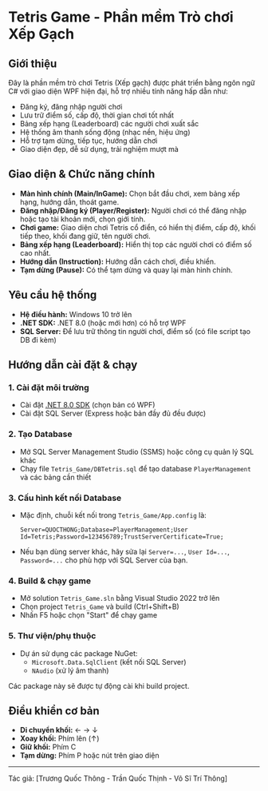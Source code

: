 # Tetris Game - Phần mềm Trò chơi Xếp Gạch

## Giới thiệu

Đây là phần mềm trò chơi Tetris (Xếp gạch) được phát triển bằng ngôn ngữ C# với giao diện WPF hiện đại, hỗ trợ nhiều tính năng hấp dẫn như:
- Đăng ký, đăng nhập người chơi
- Lưu trữ điểm số, cấp độ, thời gian chơi tốt nhất
- Bảng xếp hạng (Leaderboard) các người chơi xuất sắc
- Hệ thống âm thanh sống động (nhạc nền, hiệu ứng)
- Hỗ trợ tạm dừng, tiếp tục, hướng dẫn chơi
- Giao diện đẹp, dễ sử dụng, trải nghiệm mượt mà

## Giao diện & Chức năng chính

- **Màn hình chính (Main/InGame):** Chọn bắt đầu chơi, xem bảng xếp hạng, hướng dẫn, thoát game.
- **Đăng nhập/Đăng ký (Player/Register):** Người chơi có thể đăng nhập hoặc tạo tài khoản mới, chọn giới tính.
- **Chơi game:** Giao diện chơi Tetris cổ điển, có hiển thị điểm, cấp độ, khối tiếp theo, khối đang giữ, tên người chơi.
- **Bảng xếp hạng (Leaderboard):** Hiển thị top các người chơi có điểm số cao nhất.
- **Hướng dẫn (Instruction):** Hướng dẫn cách chơi, điều khiển.
- **Tạm dừng (Pause):** Có thể tạm dừng và quay lại màn hình chính.

## Yêu cầu hệ thống

- **Hệ điều hành:** Windows 10 trở lên
- **.NET SDK:** .NET 8.0 (hoặc mới hơn) có hỗ trợ WPF
- **SQL Server:** Để lưu trữ thông tin người chơi, điểm số (có file script tạo DB đi kèm)

## Hướng dẫn cài đặt & chạy

### 1. Cài đặt môi trường

- Cài đặt [.NET 8.0 SDK](https://dotnet.microsoft.com/en-us/download/dotnet/8.0) (chọn bản có WPF)
- Cài đặt SQL Server (Express hoặc bản đầy đủ đều được)

### 2. Tạo Database

- Mở SQL Server Management Studio (SSMS) hoặc công cụ quản lý SQL khác
- Chạy file `Tetris_Game/DBTetris.sql` để tạo database `PlayerManagement` và các bảng cần thiết

### 3. Cấu hình kết nối Database

- Mặc định, chuỗi kết nối trong `Tetris_Game/App.config` là:
  ```
  Server=QUOCTHONG;Database=PlayerManagement;User Id=Tetris;Password=123456789;TrustServerCertificate=True;
  ```
- Nếu bạn dùng server khác, hãy sửa lại `Server=...`, `User Id=...`, `Password=...` cho phù hợp với SQL Server của bạn.

### 4. Build & chạy game

- Mở solution `Tetris_Game.sln` bằng Visual Studio 2022 trở lên
- Chọn project `Tetris_Game` và build (Ctrl+Shift+B)
- Nhấn F5 hoặc chọn "Start" để chạy game

### 5. Thư viện/phụ thuộc

- Dự án sử dụng các package NuGet:
  - `Microsoft.Data.SqlClient` (kết nối SQL Server)
  - `NAudio` (xử lý âm thanh)

Các package này sẽ được tự động cài khi build project.

## Điều khiển cơ bản

- **Di chuyển khối:** ← → ↓
- **Xoay khối:** Phím lên (↑)
- **Giữ khối:** Phím C
- **Tạm dừng:** Phím P hoặc nút trên giao diện

---
Tác giả: [Trương Quốc Thông - Trần Quốc Thịnh - Võ Sĩ Trí Thông] 